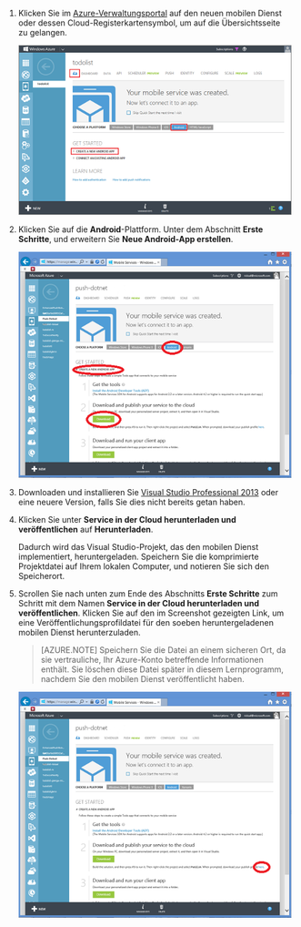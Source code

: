 ﻿1. Klicken Sie im [Azure-Verwaltungsportal] auf den neuen mobilen Dienst oder dessen Cloud-Registerkartensymbol, um auf die Übersichtsseite zu gelangen.

    ![](./media/mobile-services-dotnet-backend-android-get-started-data/mobile-portal-quickstart-android.png)

2. Klicken Sie auf die **Android**-Plattform. Unter dem Abschnitt **Erste Schritte**, und erweitern Sie **Neue Android-App erstellen**. 

    ![](./media/mobile-services-dotnet-backend-android-get-started-data/download-service-project.png)

3. Downloaden und installieren Sie [Visual Studio Professional 2013](https://go.microsoft.com/fwLink/p/?LinkID=391934) oder eine neuere Version, falls Sie dies nicht bereits getan haben.

4. Klicken Sie unter **Service in der Cloud herunterladen und veröffentlichen** auf **Herunterladen**.

	Dadurch wird das Visual Studio-Projekt, das den mobilen Dienst implementiert, heruntergeladen. Speichern Sie die komprimierte Projektdatei auf Ihrem lokalen Computer, und notieren Sie sich den Speicherort.


5. Scrollen Sie nach unten zum Ende des Abschnitts **Erste Schritte** zum Schritt mit dem Namen **Service in der Cloud herunterladen und veröffentlichen**. Klicken Sie auf den im Screenshot gezeigten Link, um eine Veröffentlichungsprofildatei für den soeben heruntergeladenen mobilen Dienst herunterzuladen. 

    > [AZURE.NOTE] Speichern Sie die Datei an einem sicheren Ort, da sie vertrauliche, Ihr Azure-Konto betreffende Informationen enthält. Sie löschen diese Datei später in diesem Lernprogramm, nachdem Sie den mobilen Dienst veröffentlicht haben. 

    ![](./media/mobile-services-dotnet-backend-android-get-started-data/download-publish-profile.png)





<!-- URLs. -->
[Azure-Verwaltungsportal]: https://manage.windowsazure.com/
[Android SDK]: https://go.microsoft.com/fwLink/p/?LinkID=280125

<!--HONumber=42-->

